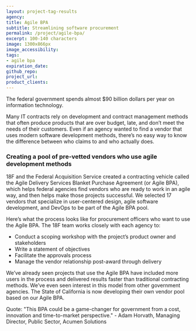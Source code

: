```yaml
---
layout: project-tag-results
agency: 
title: Agile BPA
subtitle: Streamlining software procurement
permalink: /project/agile-bpa/
excerpt: 100-140 characters
image: 1300x866px
image_accessibility: 
tags:
- agile bpa
expiration_date: 
github_repo: 
project_url: 
product_clients: 
---
```


The federal government spends almost $90 billion dollars per year on information technology. 

Many IT contracts rely on development and contract management methods that often produce products that are over budget, late, and don’t meet the needs of their customers. Even if an agency wanted to find a vendor that uses modern software development methods, there’s no easy way to know the difference between who claims to and who actually does. 

### Creating a pool of pre-vetted vendors who use agile development methods

18F and the Federal Acquisition Service created a contracting vehicle called the Agile Delivery Services Blanket Purchase Agreement (or Agile BPA), which helps federal agencies find vendors who are ready to work in an agile way, and then helps make those projects successful. We selected 17 vendors that specialize in user-centered design, agile software development, and DevOps to be part of the Agile BPA pool. 

Here’s what the process looks like for procurement officers who want to use the Agile BPA. The 18F team works closely with each agency to: 

- Conduct a scoping workshop with the project’s product owner and stakeholders
- Write a statement of objectives
- Facilitate the approvals process
- Manage the vendor relationship post-award through delivery

We’ve already seen projects that use the Agile BPA have included more users in the process and delivered results faster than traditional contracting methods. We’ve even seen interest in this model from other government agencies. The State of California is now developing their own vendor pool based on our Agile BPA. 

Quote: "This BPA could be a game-changer for government from a cost, innovation and time-to-market perspective."  - Adam Horvath, Managing Director, Public Sector, Acumen Solutions

